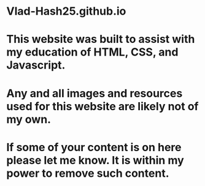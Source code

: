 # Vlad-Hash25.github.io
# This website was built to assist with my education of HTML, CSS, and Javascript.
# Any and all images and resources used for this website are likely not of my own.
# If some of your content is on here please let me know. It is within my power to remove such content.